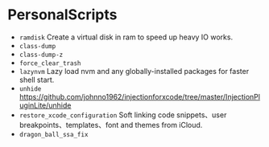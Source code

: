 # PersonalScripts

- `ramdisk` Create a virtual disk in ram to speed up heavy IO works.
- `class-dump`
- `class-dump-z`
- `force_clear_trash`
- `lazynvm` Lazy load nvm and any globally-installed packages for faster shell start.
- `unhide` <https://github.com/johnno1962/injectionforxcode/tree/master/InjectionPluginLite/unhide>
- `restore_xcode_configuration` Soft linking code snippets、user breakpoints、templates、font and themes from iCloud.
- `dragon_ball_ssa_fix` 
